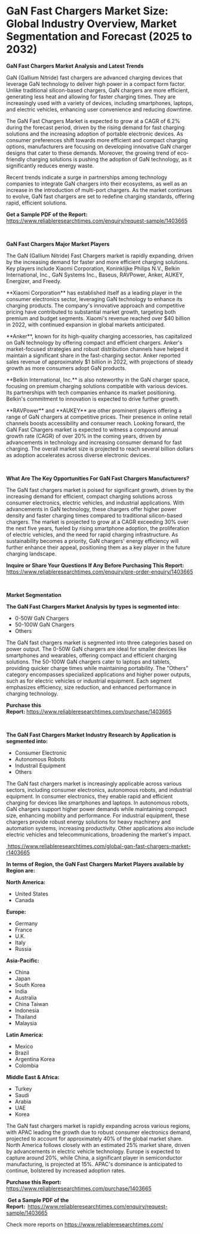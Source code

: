 <p><h1>GaN Fast Chargers Market Size: Global Industry Overview, Market Segmentation and Forecast (2025 to 2032)</h1></p><p><strong>GaN Fast Chargers Market Analysis and Latest Trends</strong></p>
<p><p>GaN (Gallium Nitride) fast chargers are advanced charging devices that leverage GaN technology to deliver high power in a compact form factor. Unlike traditional silicon-based chargers, GaN chargers are more efficient, generating less heat and allowing for faster charging times. They are increasingly used with a variety of devices, including smartphones, laptops, and electric vehicles, enhancing user convenience and reducing downtime.</p><p>The GaN Fast Chargers Market is expected to grow at a CAGR of 6.2% during the forecast period, driven by the rising demand for fast charging solutions and the increasing adoption of portable electronic devices. As consumer preferences shift towards more efficient and compact charging options, manufacturers are focusing on developing innovative GaN charger designs that cater to these demands. Moreover, the growing trend of eco-friendly charging solutions is pushing the adoption of GaN technology, as it significantly reduces energy waste.</p><p>Recent trends indicate a surge in partnerships among technology companies to integrate GaN chargers into their ecosystems, as well as an increase in the introduction of multi-port chargers. As the market continues to evolve, GaN fast chargers are set to redefine charging standards, offering rapid, efficient solutions.</p></p>
<p><strong>Get a Sample PDF of the Report:&nbsp;</strong> <a href="https://www.reliableresearchtimes.com/enquiry/request-sample/1403665?utm_campaign=2606&utm_medium=2&utm_source=Github&utm_content=ia&utm_term=28032025&utm_id=gan-fast-chargers">https://www.reliableresearchtimes.com/enquiry/request-sample/1403665</a></p>
<p>&nbsp;</p>
<p><strong>GaN Fast Chargers Major Market Players</strong></p>
<p><p>The GaN (Gallium Nitride) Fast Chargers market is rapidly expanding, driven by the increasing demand for faster and more efficient charging solutions. Key players include Xiaomi Corporation, Koninklijke Philips N.V., Belkin International, Inc., GaN Systems Inc., Baseus, RAVPower, Anker, AUKEY, Energizer, and Freedy.</p><p>**Xiaomi Corporation** has established itself as a leading player in the consumer electronics sector, leveraging GaN technology to enhance its charging products. The company's innovative approach and competitive pricing have contributed to substantial market growth, targeting both premium and budget segments. Xiaomi's revenue reached over $40 billion in 2022, with continued expansion in global markets anticipated.</p><p>**Anker**, known for its high-quality charging accessories, has capitalized on GaN technology by offering compact and efficient chargers. Anker's market-focused strategies and robust distribution channels have helped it maintain a significant share in the fast-charging sector. Anker reported sales revenue of approximately $1 billion in 2022, with projections of steady growth as more consumers adopt GaN products.</p><p>**Belkin International, Inc.** is also noteworthy in the GaN charger space, focusing on premium charging solutions compatible with various devices. Its partnerships with tech companies enhance its market positioning. Belkin's commitment to innovation is expected to drive further growth.</p><p>**RAVPower** and **AUKEY** are other prominent players offering a range of GaN chargers at competitive prices. Their presence in online retail channels boosts accessibility and consumer reach. Looking forward, the GaN Fast Chargers market is expected to witness a compound annual growth rate (CAGR) of over 20% in the coming years, driven by advancements in technology and increasing consumer demand for fast charging. The overall market size is projected to reach several billion dollars as adoption accelerates across diverse electronic devices.</p></p>
<p>&nbsp;</p>
<p><strong>What Are The Key Opportunities For GaN Fast Chargers Manufacturers?</strong></p>
<p><p>The GaN fast chargers market is poised for significant growth, driven by the increasing demand for efficient, compact charging solutions across consumer electronics, electric vehicles, and industrial applications. With advancements in GaN technology, these chargers offer higher power density and faster charging times compared to traditional silicon-based chargers. The market is projected to grow at a CAGR exceeding 30% over the next five years, fueled by rising smartphone adoption, the proliferation of electric vehicles, and the need for rapid charging infrastructure. As sustainability becomes a priority, GaN chargers' energy efficiency will further enhance their appeal, positioning them as a key player in the future charging landscape.</p></p>
<p><strong>Inquire or Share Your Questions If Any Before Purchasing This Report:</strong> <a href="https://www.reliableresearchtimes.com/enquiry/pre-order-enquiry/1403665?utm_campaign=2606&utm_medium=2&utm_source=Github&utm_content=ia&utm_term=28032025&utm_id=gan-fast-chargers">https://www.reliableresearchtimes.com/enquiry/pre-order-enquiry/1403665</a></p>
<p>&nbsp;</p>
<p><strong>Market Segmentation</strong></p>
<p><strong>The GaN Fast Chargers Market Analysis by types is segmented into:</strong></p>
<p><ul><li>0-50W GaN Chargers</li><li>50-100W GaN Chargers</li><li>Others</li></ul></p>
<p><p>The GaN fast chargers market is segmented into three categories based on power output. The 0-50W GaN chargers are ideal for smaller devices like smartphones and wearables, offering compact and efficient charging solutions. The 50-100W GaN chargers cater to laptops and tablets, providing quicker charge times while maintaining portability. The "Others" category encompasses specialized applications and higher power outputs, such as for electric vehicles or industrial equipment. Each segment emphasizes efficiency, size reduction, and enhanced performance in charging technology.</p></p>
<p><strong>Purchase this Report:&nbsp;</strong><a href="https://www.reliableresearchtimes.com/purchase/1403665?utm_campaign=2606&utm_medium=2&utm_source=Github&utm_content=ia&utm_term=28032025&utm_id=gan-fast-chargers">https://www.reliableresearchtimes.com/purchase/1403665</a></p>
<p>&nbsp;</p>
<p><strong>The GaN Fast Chargers Market Industry Research by Application is segmented into:</strong></p>
<p><ul><li>Consumer Electronic</li><li>Autonomous Robots</li><li>Industrail Equipment</li><li>Others</li></ul></p>
<p><p>The GaN fast chargers market is increasingly applicable across various sectors, including consumer electronics, autonomous robots, and industrial equipment. In consumer electronics, they enable rapid and efficient charging for devices like smartphones and laptops. In autonomous robots, GaN chargers support higher power demands while maintaining compact size, enhancing mobility and performance. For industrial equipment, these chargers provide robust energy solutions for heavy machinery and automation systems, increasing productivity. Other applications also include electric vehicles and telecommunications, broadening the market's impact.</p></p>
<p><a href="https://www.reliableresearchtimes.com/global-gan-fast-chargers-market-r1403665?utm_campaign=2606&utm_medium=2&utm_source=Github&utm_content=ia&utm_term=28032025&utm_id=gan-fast-chargers">&nbsp;https://www.reliableresearchtimes.com/global-gan-fast-chargers-market-r1403665</a></p>
<p><strong>In terms of Region, the GaN Fast Chargers Market Players available by Region are:</strong></p>
<p>
    <p> <strong> North America: </strong>
        <ul>
            <li>United States</li>
            <li>Canada</li>
        </ul>
        </p> 
    <p> <strong> Europe: </strong>
        <ul>
            <li>Germany</li>
            <li>France</li>
            <li>U.K.</li>
            <li>Italy</li>
            <li>Russia</li>
        </ul>
        </p> 
    <p> <strong> Asia-Pacific: </strong>
        <ul>
            <li>China</li>
            <li>Japan</li>
            <li>South Korea</li>
            <li>India</li>
            <li>Australia</li>
            <li>China Taiwan</li>
            <li>Indonesia</li>
            <li>Thailand</li>
            <li>Malaysia</li>
        </ul>
        </p> 
    <p> <strong> Latin America: </strong>
        <ul>
            <li>Mexico</li>
            <li>Brazil</li>
            <li>Argentina Korea</li>
            <li>Colombia</li>
        </ul>
        </p> 
    <p> <strong> Middle East & Africa: </strong>
        <ul>
            <li>Turkey</li>
            <li>Saudi</li>
            <li>Arabia</li>
            <li>UAE</li>
            <li>Korea</li>
        </ul>
    </p>
    </p>
<p><p>The GaN fast chargers market is rapidly expanding across various regions, with APAC leading the growth due to robust consumer electronics demand, projected to account for approximately 40% of the global market share. North America follows closely with an estimated 25% market share, driven by advancements in electric vehicle technology. Europe is expected to capture around 20%, while China, a significant player in semiconductor manufacturing, is projected at 15%. APAC's dominance is anticipated to continue, bolstered by increased adoption rates.</p></p>
<p><strong>Purchase this Report: </strong><a href="https://www.reliableresearchtimes.com/purchase/1403665?utm_campaign=2606&utm_medium=2&utm_source=Github&utm_content=ia&utm_term=28032025&utm_id=gan-fast-chargers">https://www.reliableresearchtimes.com/purchase/1403665</a></p>
<p>&nbsp;<strong>Get a Sample PDF of the Report:&nbsp;&nbsp;</strong><a href="https://www.reliableresearchtimes.com/enquiry/request-sample/1403665?utm_campaign=2606&utm_medium=2&utm_source=Github&utm_content=ia&utm_term=28032025&utm_id=gan-fast-chargers">https://www.reliableresearchtimes.com/enquiry/request-sample/1403665</a></p>
<p><strong></strong></p>
<p>Check more reports on <a href="https://www.reliableresearchtimes.com/?utm_campaign=2606&utm_medium=2&utm_source=Github&utm_content=ia&utm_term=28032025&utm_id=gan-fast-chargers">https://www.reliableresearchtimes.com/</a></p>